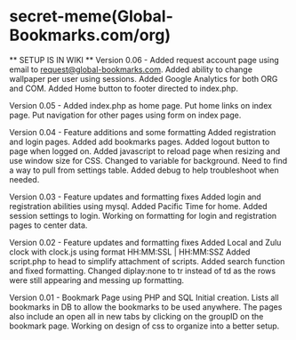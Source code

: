 secret-meme(Global-Bookmarks.com/org)
===========

** SETUP IS IN WIKI **
Version 0.06 -
Added request account page using email to request@global-bookmarks.com.
Added ability to change wallpaper per user using sessions.
Added Google Analytics for both ORG and COM.
Added Home button to footer directed to index.php.

Version 0.05 - 
Added index.php as home page.
Put home links on index page.
Put navigation for other pages using form on index page.

Version 0.04 - Feature additions and some formatting
Added registration and login pages.
Added add bookmarks pages.
Added logout button to page when logged on.
Added javascript to reload page when resizing and use window size for CSS.
Changed to variable for background. Need to find a way to pull from settings table.
Added debug to help troubleshoot when needed.

Version 0.03 - Feature updates and formatting fixes
Added login and registration abilities using mysql.
Added Pacific Time for home.
Added session settings to login.
Working on formatting for login and registration pages to center data.

Version 0.02 - Feature updates and formatting fixes
Added Local and Zulu clock with clock.js using format HH:MM:SSL | HH:MM:SSZ
Added script.php to head to simplify attachment of scripts.
Added search function and fixed formatting.
Changed diplay:none to tr instead of td as the rows were still appearing and messing up formatting.


Version 0.01 - Bookmark Page using PHP and SQL
Initial creation. Lists all bookmarks in DB to allow the bookmarks to be used anywhere. The pages also include an open all in new tabs by clicking on the groupID on the bookmark page. Working on design of css to organize into a better setup.